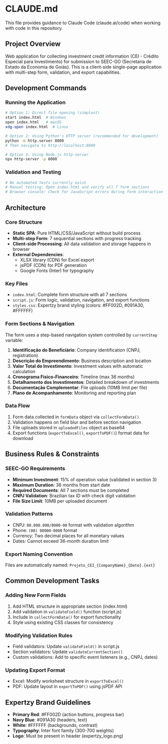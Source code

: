# CLAUDE.md

This file provides guidance to Claude Code (claude.ai/code) when working with code in this repository.

## Project Overview
Web application for collecting investment credit information (CEI - Crédito Especial para Investimento) for submission to SEEC-GO (Secretaria de Estado da Economia de Goiás). This is a client-side single-page application with multi-step form, validation, and export capabilities.

## Development Commands

### Running the Application
```bash
# Option 1: Direct file opening (simplest)
start index.html  # Windows
open index.html   # macOS
xdg-open index.html  # Linux

# Option 2: Using Python's HTTP server (recommended for development)
python -m http.server 8000
# Then navigate to http://localhost:8000

# Option 3: Using Node.js http-server
npx http-server -p 8000
```

### Validation and Testing
```bash
# No automated tests currently exist
# Manual testing: Open index.html and verify all 7 form sections
# Browser console: Check for JavaScript errors during form interaction
```

## Architecture

### Core Structure
- **Static SPA**: Pure HTML/CSS/JavaScript without build process
- **Multi-step Form**: 7 sequential sections with progress tracking
- **Client-side Processing**: All data validation and storage happens in browser
- **External Dependencies**: 
  - XLSX library (CDN) for Excel export
  - jsPDF (CDN) for PDF generation
  - Google Fonts (Inter) for typography

### Key Files
- `index.html`: Complete form structure with all 7 sections
- `script.js`: Form logic, validation, navigation, and export functions
- `styles.css`: Expertzy brand styling (colors: #FF002D, #091A30, #FFFFFF)

### Form Sections & Navigation
The form uses a step-based navigation system controlled by `currentStep` variable:
1. **Identificação do Beneficiário**: Company identification (CNPJ, registration)
2. **Descrição do Empreendimento**: Business description and location
3. **Valor Total do Investimento**: Investment values with automatic calculation
4. **Cronograma Físico-Financeiro**: Timeline (max 36 months)
5. **Detalhamento dos Investimentos**: Detailed breakdown of investments
6. **Documentação Complementar**: File uploads (10MB limit per file)
7. **Plano de Acompanhamento**: Monitoring and reporting plan

### Data Flow
1. Form data collected in `formData` object via `collectFormData()`
2. Validation happens on field blur and before section navigation
3. File uploads stored in `uploadedFiles` object as base64
4. Export functions (`exportToExcel()`, `exportToPDF()`) format data for download

## Business Rules & Constraints

### SEEC-GO Requirements
- **Minimum Investment**: 15% of operation value (validated in section 3)
- **Maximum Duration**: 36 months from start date
- **Required Documents**: All 7 sections must be completed
- **CNPJ Validation**: Brazilian tax ID with check digit validation
- **File Size Limit**: 10MB per uploaded document

### Validation Patterns
- CNPJ: `00.000.000/0000-00` format with validation algorithm
- Phone: `(00) 00000-0000` format
- Currency: Two decimal places for all monetary values
- Dates: Cannot exceed 36-month duration limit

### Export Naming Convention
Files are automatically named: `Projeto_CEI_{CompanyName}_{Date}.{ext}`

## Common Development Tasks

### Adding New Form Fields
1. Add HTML structure in appropriate section (index.html)
2. Add validation in `validateField()` function (script.js)
3. Include in `collectFormData()` for export functionality
4. Style using existing CSS classes for consistency

### Modifying Validation Rules
- Field validators: Update `validateField()` in script.js
- Section validators: Update `validateCurrentSection()`
- Custom validations: Add to specific event listeners (e.g., CNPJ, dates)

### Updating Export Format
- Excel: Modify worksheet structure in `exportToExcel()` 
- PDF: Update layout in `exportToPDF()` using jsPDF API

## Expertzy Brand Guidelines
- **Primary Red**: #FF002D (action buttons, progress bar)
- **Navy Blue**: #091A30 (headers, text)
- **White**: #FFFFFF (backgrounds, contrast)
- **Typography**: Inter font family (300-700 weights)
- **Logo**: Must be present in header (expertzy_logo.png)